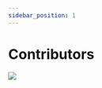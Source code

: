 ```yaml
---
sidebar_position: 1
---
```


# Contributors

<a href="https://github.com/wuba/react-native-echarts/graphs/contributors"><img src="https://opencollective.com/wrn-echarts/contributors.svg?button=false" /></a>